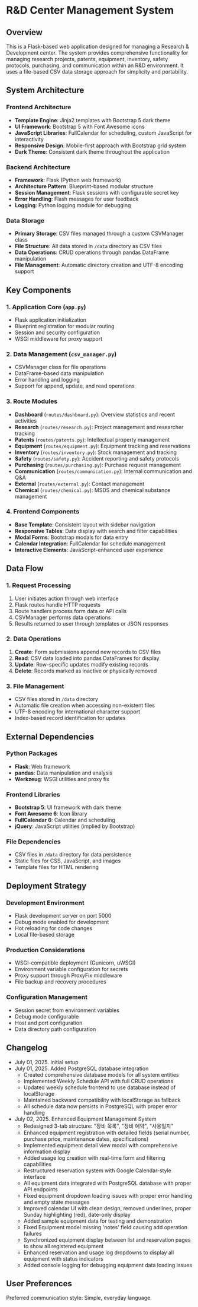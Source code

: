 # R&D Center Management System

## Overview
This is a Flask-based web application designed for managing a Research & Development center. The system provides comprehensive functionality for managing research projects, patents, equipment, inventory, safety protocols, purchasing, and communication within an R&D environment. It uses a file-based CSV data storage approach for simplicity and portability.

## System Architecture

### Frontend Architecture
- **Template Engine**: Jinja2 templates with Bootstrap 5 dark theme
- **UI Framework**: Bootstrap 5 with Font Awesome icons
- **JavaScript Libraries**: FullCalendar for scheduling, custom JavaScript for interactivity
- **Responsive Design**: Mobile-first approach with Bootstrap grid system
- **Dark Theme**: Consistent dark theme throughout the application

### Backend Architecture
- **Framework**: Flask (Python web framework)
- **Architecture Pattern**: Blueprint-based modular structure
- **Session Management**: Flask sessions with configurable secret key
- **Error Handling**: Flash messages for user feedback
- **Logging**: Python logging module for debugging

### Data Storage
- **Primary Storage**: CSV files managed through a custom CSVManager class
- **File Structure**: All data stored in `/data` directory as CSV files
- **Data Operations**: CRUD operations through pandas DataFrame manipulation
- **File Management**: Automatic directory creation and UTF-8 encoding support

## Key Components

### 1. Application Core (`app.py`)
- Flask application initialization
- Blueprint registration for modular routing
- Session and security configuration
- WSGI middleware for proxy support

### 2. Data Management (`csv_manager.py`)
- CSVManager class for file operations
- DataFrame-based data manipulation
- Error handling and logging
- Support for append, update, and read operations

### 3. Route Modules
- **Dashboard** (`routes/dashboard.py`): Overview statistics and recent activities
- **Research** (`routes/research.py`): Project management and researcher tracking
- **Patents** (`routes/patents.py`): Intellectual property management
- **Equipment** (`routes/equipment.py`): Equipment tracking and reservations
- **Inventory** (`routes/inventory.py`): Stock management and tracking
- **Safety** (`routes/safety.py`): Accident reporting and safety protocols
- **Purchasing** (`routes/purchasing.py`): Purchase request management
- **Communication** (`routes/communication.py`): Internal communication and Q&A
- **External** (`routes/external.py`): Contact management
- **Chemical** (`routes/chemical.py`): MSDS and chemical substance management

### 4. Frontend Components
- **Base Template**: Consistent layout with sidebar navigation
- **Responsive Tables**: Data display with search and filter capabilities
- **Modal Forms**: Bootstrap modals for data entry
- **Calendar Integration**: FullCalendar for schedule management
- **Interactive Elements**: JavaScript-enhanced user experience

## Data Flow

### 1. Request Processing
1. User initiates action through web interface
2. Flask routes handle HTTP requests
3. Route handlers process form data or API calls
4. CSVManager performs data operations
5. Results returned to user through templates or JSON responses

### 2. Data Operations
1. **Create**: Form submissions append new records to CSV files
2. **Read**: CSV data loaded into pandas DataFrames for display
3. **Update**: Row-specific updates modify existing records
4. **Delete**: Records marked as inactive or physically removed

### 3. File Management
- CSV files stored in `/data` directory
- Automatic file creation when accessing non-existent files
- UTF-8 encoding for international character support
- Index-based record identification for updates

## External Dependencies

### Python Packages
- **Flask**: Web framework
- **pandas**: Data manipulation and analysis
- **Werkzeug**: WSGI utilities and proxy fix

### Frontend Libraries
- **Bootstrap 5**: UI framework with dark theme
- **Font Awesome 6**: Icon library
- **FullCalendar 6**: Calendar and scheduling
- **jQuery**: JavaScript utilities (implied by Bootstrap)

### File Dependencies
- CSV files in `/data` directory for data persistence
- Static files for CSS, JavaScript, and images
- Template files for HTML rendering

## Deployment Strategy

### Development Environment
- Flask development server on port 5000
- Debug mode enabled for development
- Hot reloading for code changes
- Local file-based storage

### Production Considerations
- WSGI-compatible deployment (Gunicorn, uWSGI)
- Environment variable configuration for secrets
- Proxy support through ProxyFix middleware
- File backup and recovery procedures

### Configuration Management
- Session secret from environment variables
- Debug mode configurable
- Host and port configuration
- Data directory path configuration

## Changelog
- July 01, 2025. Initial setup
- July 01, 2025. Added PostgreSQL database integration
  - Created comprehensive database models for all system entities
  - Implemented Weekly Schedule API with full CRUD operations
  - Updated weekly schedule frontend to use database instead of localStorage
  - Maintained backward compatibility with localStorage as fallback
  - All schedule data now persists in PostgreSQL with proper error handling
- July 02, 2025. Enhanced Equipment Management System
  - Redesigned 3-tab structure: "장비 목록", "장비 예약", "사용일지"
  - Enhanced equipment registration with detailed fields (serial number, purchase price, maintenance dates, specifications)
  - Implemented equipment detail view modal with comprehensive information display
  - Added usage log creation with real-time form and filtering capabilities
  - Restructured reservation system with Google Calendar-style interface
  - All equipment data integrated with PostgreSQL database with proper API endpoints
  - Fixed equipment dropdown loading issues with proper error handling and empty state messages
  - Improved calendar UI with clean design, removed underlines, proper Sunday highlighting (red), date-only display
  - Added sample equipment data for testing and demonstration
  - Fixed Equipment model missing 'notes' field causing add operation failures
  - Synchronized equipment display between list and reservation pages to show all registered equipment
  - Enhanced reservation and usage log dropdowns to display all equipment with status indicators
  - Added console logging for debugging equipment data loading issues

## User Preferences
Preferred communication style: Simple, everyday language.